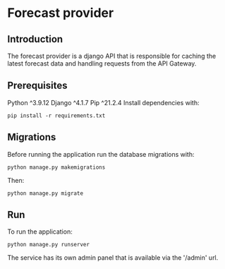 # Forecast provider
## Introduction
The forecast provider is a django API that is responsible for caching the latest forecast data and handling requests from the API Gateway.

## Prerequisites
Python ^3.9.12
Django ^4.1.7
Pip ^21.2.4
Install dependencies with:

```
pip install -r requirements.txt

```
## Migrations
Before running the application run the database migrations with:

```
python manage.py makemigrations

```
Then:

```
python manage.py migrate

```
## Run

To run the application:

```
python manage.py runserver 

```

The service has its own admin panel that is available via the '/admin' url.


